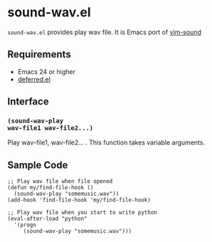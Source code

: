 # sound-wav.el

`sound-wav.el` provides play wav file. It is Emacs port of [vim-sound](https://github.com/osyo-manga/vim-sound)


## Requirements

* Emacs 24 or higher
* [deferred.el](https://github.com/kiwanami/emacs-deferred)


## Interface

### <code>(sound-wav-play wav-file1 wav-file2...)</code>

Play wav-file1, wav-file2... . This function takes variable arguments.


## Sample Code

```elisp
;; Play wav file when file opened
(defun my/find-file-hook ()
  (sound-wav-play "somemusic.wav"))
(add-hook 'find-file-hook 'my/find-file-hook)

;; Play wav file when you start to write python
(eval-after-load "python"
  '(progn
     (sound-wav-play "somemusic.wav")))
```
